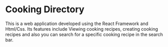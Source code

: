 # Cooking Directory
This is a web application developed using the React Framework and Html/Css. Its features include Viewing cooking recipes, creating cooking recipes and also you can search for a specific cooking recipe in the search bar. 

